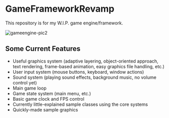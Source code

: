 # GameFrameworkRevamp #

This repository is for my W.I.P. game engine/framework.

![gameengine-pic2](https://cloud.githubusercontent.com/assets/7505459/12161774/adead522-b4bf-11e5-9b28-5f3d7a67ed59.png)

## Some Current Features ##
- Useful graphics system (adaptive layering, object-oriented approach, text rendering, frame-based animation, easy graphics file handling, etc.)
- User input system (mouse buttons, keyboard, window actions)
- Sound system (playing sound effects, background music, no volume control yet)
- Main game loop
- Game state system (main menu, etc.)
- Basic game clock and FPS control
- Currently little-explained sample classes using the core systems
- Quickly-made sample graphics